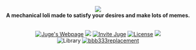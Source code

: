 <p align="center">
  <img src="https://a.kyouko.se/dcaP.png"><br>
  <b>A mechanical loli made to satisfy your desires and make lots of memes.</b><br><br>
  
  <p align="center">
    <a href="https://tenasatupitsyn.github.io/juge" target="_blank"><img src="https://img.shields.io/badge/juge-Webpage-FC91C4.svg" alt="Juge's Webpage"></a>
    <a href="https://github.com/tenasatupitsyn/juge/wiki/Juge's-Wiki" target="_blank"><img src="https://img.shields.io/badge/juge-Wiki-FC91C4.svg"></a>
    <a href="https://discordapp.com/oauth2/authorize?redirect_uri=https%3A%2F%2Ftenasatupitsyn.github.io%2Fjuge%2F&response_type=code&permissions=1007020151&client_id=533759086886387712&scope=bot" target="_blank"><img src="https://img.shields.io/badge/discord-Invite%20to%20your%20server-7289DA.svg?style=flat-square&logo=discord" alt="Invite Juge"></a>
    <a href="https://github.com/tenasatupitsyn/juge/blob/master/LICENSE" target="_blank"><img src="https://img.shields.io/github/license/tenasatupitsyn/juge.svg?style=flat-square" alt="License"></a>
    <a title="Dependencies" href="https://david-dm.org/tenasatupitsyn/juge" targe="_blank"><img src="https://david-dm.org/tenasatupitsyn/juge.svg"></a><br>
    <img src="https://img.shields.io/badge/library-discord.js-blue.svg?style=flat-square" alt="Library">
    <a href="mailto:contacto@bbb333.gq" target="_blank"><img src="https://img.shields.io/badge/Associated%20with%20bbb333replacement-FF0000.svg?style=flat-square" alt="bbb333replacement"></a>
  </p>
</p>
